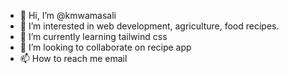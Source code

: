 - 👋 Hi, I’m @kmwamasali
- 👀 I’m interested in web development, agriculture, food recipes.
- 🌱 I’m currently learning tailwind css
- 💞️ I’m looking to collaborate on recipe app
- 📫 How to reach me email

<!---
kmwamasali/kmwamasali is a ✨ special ✨ repository because its `README.md` (this file) appears on your GitHub profile.
You can click the Preview link to take a look at your changes.
--->
